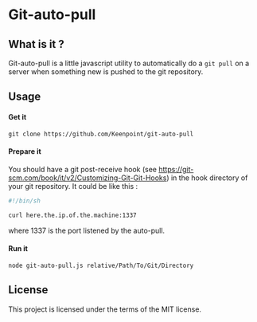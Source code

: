 # Git-auto-pull

## What is it ?

Git-auto-pull is a little javascript utility to automatically do a `git pull`  on a server when something new is pushed to the git repository.


## Usage

#### Get it

```
git clone https://github.com/Keenpoint/git-auto-pull
```

#### Prepare it

You should have a git post-receive hook (see https://git-scm.com/book/it/v2/Customizing-Git-Git-Hooks)  in the hook directory of your git repository. It could be like this :

```sh
#!/bin/sh

curl here.the.ip.of.the.machine:1337
```
where 1337 is the port listened by the auto-pull.


#### Run it

```
node git-auto-pull.js relative/Path/To/Git/Directory
```

## License

This project is licensed under the terms of the MIT license.
